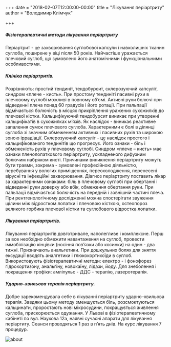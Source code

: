 +++
date = "2018-02-07T12:00:00-00:00"
title = "Лікування періартриту"
author = "Володимир Клімчук"

+++

##### Фізіотерапевтичні методи лікування періартриту

Періартрит - це захворювання суглобової капсули і навколишніх тканин суглоба, поширене у віці після 50 років. Найчастіше уражається плечовий суглоб, що зумовлено його анатомічними і функціональними особливостями.

##### Клініка періартритів.
 
Розрізняють: простий тендиніт, тендобурсит, склерозуючий капсуліт, синдром «плече - кисть». При простому тендиніті пасивні рухи в плечовому суглобі можливі в повному об’ємі. Активні рухи болючі при відведенні плеча понад 60 градусів і його ротації. При пальпації відмічається болючість в місцях прикріплення уражених сухожилків до плечової кістки. Кальцифікуючий тендобурсит виникає при утворенні кальцифікатів в сухожилках м’язів. Як наслідок - виникає реактивне запалення сумок плечового суглоба. Характерними є болі в ділянці суглоба зі значним обмеженням активних і пасивних рухів та широкою зоною іррадіації. Склерозуючий капсуліт - це наслідок простого і кальцифікованого тендинітів що прогресує. Його ознаки - біль і обмеженість рухів у плечовому суглобі. Синдром «плече – кисть» має ознаки плечолопаткового періартриту, ускладненого дифузним болючим набряком кисті. Причинами виникнення періартриту можуть бути травми, зокрема - зумовлені професійною діяльністю, перебування у вологих приміщеннях, переохолодження, перенесені вірусні та інфекційні захворювання. Діагноз періартриту поставить лікар за характерними ознаками: біль в плечовому суглобі при обертанні і відведенні руки доверху або вбік, обмеження обертання руки. При пальпації відмічається болючість на передній і зовнішній частині плеча. При рентгенологічному дослідженні можна спостерігати звуження щілини між відростком лопатки і плечовою кісткою, остеопороз великого горбика плечової кістки та суглобового відростка лопатки.

##### Лікування періартритів.

Лікування періартритів довготривале, наполегливе і комплексне. Перш за все необхідно обмежити навантаження на суглоб, провести іммобілізацію кінцівки (носіння пов’язки або косинки) на один - два тижні. Призначають анальгетики. При дошкульних болях для зняття ексудації вводять аналгетики і глюкокортикоїди в суглоб. Використовують фізіотерапевтичні методи: електро - і фонофорез гідрокортизону, анальгіну, новокаїну, лідази, йоду. Для знеболення і покращення трофіки: амліпульс - ДДС - терапію, лазеротерапія.

##### Ударно–хвильова терапія періартриту.

Добре зарекомендувала себе в лікуванні періартриту ударно–хвильова терапія. Завдяки цьому методу зменшується біль, розсмоктуються кальцинати, проростають нові мікросудини, покращується живлення суглоба, прискорюється одужання. У Львові в фізіотерапевтичному кабінеті по вул. Наукова 12а, наявні сучасні апарати для лікування періартиту.  Сеанси проводяться 1 раз в п’ять днів. На курс лікування 7 процедур.
 
![about](/images/periartryt.jpg)

